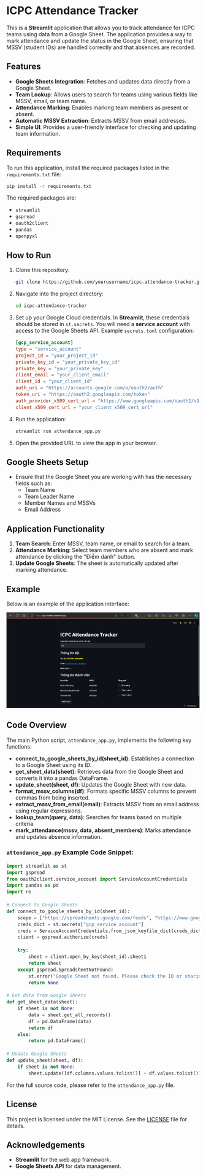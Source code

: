 
# ICPC Attendance Tracker

This is a **Streamlit** application that allows you to track attendance for ICPC teams using data from a Google Sheet. The application provides a way to mark attendance and update the status in the Google Sheet, ensuring that MSSV (student IDs) are handled correctly and that absences are recorded.

## Features

- **Google Sheets Integration**: Fetches and updates data directly from a Google Sheet.
- **Team Lookup**: Allows users to search for teams using various fields like MSSV, email, or team name.
- **Attendance Marking**: Enables marking team members as present or absent.
- **Automatic MSSV Extraction**: Extracts MSSV from email addresses.
- **Simple UI**: Provides a user-friendly interface for checking and updating team information.

## Requirements

To run this application, install the required packages listed in the `requirements.txt` file:

```bash
pip install -r requirements.txt
```

The required packages are:
- `streamlit`
- `gspread`
- `oauth2client`
- `pandas`
- `openpyxl`

## How to Run

1. Clone this repository:
   ```bash
   git clone https://github.com/yourusername/icpc-attendance-tracker.git
   ```

2. Navigate into the project directory:
   ```bash
   cd icpc-attendance-tracker
   ```

3. Set up your Google Cloud credentials. In **Streamlit**, these credentials should be stored in `st.secrets`. You will need a **service account** with access to the Google Sheets API. Example `secrets.toml` configuration:

   ```toml
   [gcp_service_account]
   type = "service_account"
   project_id = "your_project_id"
   private_key_id = "your_private_key_id"
   private_key = "your_private_key"
   client_email = "your_client_email"
   client_id = "your_client_id"
   auth_uri = "https://accounts.google.com/o/oauth2/auth"
   token_uri = "https://oauth2.googleapis.com/token"
   auth_provider_x509_cert_url = "https://www.googleapis.com/oauth2/v1/certs"
   client_x509_cert_url = "your_client_x509_cert_url"
   ```

4. Run the application:
   ```bash
   streamlit run attendance_app.py
   ```

5. Open the provided URL to view the app in your browser.

## Google Sheets Setup

- Ensure that the Google Sheet you are working with has the necessary fields such as:
  - Team Name
  - Team Leader Name
  - Member Names and MSSVs
  - Email Address

## Application Functionality

1. **Team Search**: Enter MSSV, team name, or email to search for a team.
2. **Attendance Marking**: Select team members who are absent and mark attendance by clicking the "Điểm danh" button.
3. **Update Google Sheets**: The sheet is automatically updated after marking attendance.

## Example

Below is an example of the application interface:

![Application Screenshot](Screenshot-of-web.png)

## Code Overview

The main Python script, `attendance_app.py`, implements the following key functions:

- **connect_to_google_sheets_by_id(sheet_id)**: Establishes a connection to a Google Sheet using its ID.
- **get_sheet_data(sheet)**: Retrieves data from the Google Sheet and converts it into a pandas DataFrame.
- **update_sheet(sheet, df)**: Updates the Google Sheet with new data.
- **format_mssv_columns(df)**: Formats specific MSSV columns to prevent commas from being inserted.
- **extract_mssv_from_email(email)**: Extracts MSSV from an email address using regular expressions.
- **lookup_team(query, data)**: Searches for teams based on multiple criteria.
- **mark_attendance(mssv, data, absent_members)**: Marks attendance and updates absence information.

### `attendance_app.py` Example Code Snippet:

```python
import streamlit as st
import gspread
from oauth2client.service_account import ServiceAccountCredentials
import pandas as pd
import re

# Connect to Google Sheets
def connect_to_google_sheets_by_id(sheet_id):
    scope = ["https://spreadsheets.google.com/feeds", "https://www.googleapis.com/auth/drive"]
    creds_dict = st.secrets["gcp_service_account"]
    creds = ServiceAccountCredentials.from_json_keyfile_dict(creds_dict, scope)
    client = gspread.authorize(creds)

    try:
        sheet = client.open_by_key(sheet_id).sheet1
        return sheet
    except gspread.SpreadsheetNotFound:
        st.error("Google Sheet not found. Please check the ID or sharing permissions.")
        return None

# Get data from Google Sheets
def get_sheet_data(sheet):
    if sheet is not None:
        data = sheet.get_all_records()
        df = pd.DataFrame(data)
        return df
    else:
        return pd.DataFrame()

# Update Google Sheets
def update_sheet(sheet, df):
    if sheet is not None:
        sheet.update([df.columns.values.tolist()] + df.values.tolist())
```

For the full source code, please refer to the `attendance_app.py` file.

## License

This project is licensed under the MIT License. See the [LICENSE](LICENSE) file for details.

## Acknowledgements

- **Streamlit** for the web app framework.
- **Google Sheets API** for data management.
